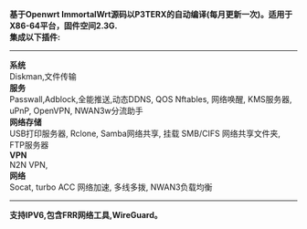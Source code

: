 **基于Openwrt ImmortalWrt源码以P3TERX的自动编译(每月更新一次)。适用于X86-64平台，固件空间2.3G.**\
**集成以下插件:**
*************************************************
**系统**\
Diskman,文件传输\
**服务**\
Passwall,Adblock,全能推送,动态DDNS, QOS Nftables, 网络唤醒, KMS服务器, uPnP, OpenVPN,  NWAN3w分流助手\
**网络存储**\
USB打印服务器, Rclone, Samba网络共享, 挂载 SMB/CIFS 网络共享文件夹, FTP服务器\
**VPN**\
N2N VPN, \
**网络**\
Socat, turbo ACC 网络加速, 多线多拨, NWAN3负载均衡

*************************************************
**支持IPV6,包含FRR网络工具,WireGuard。**

